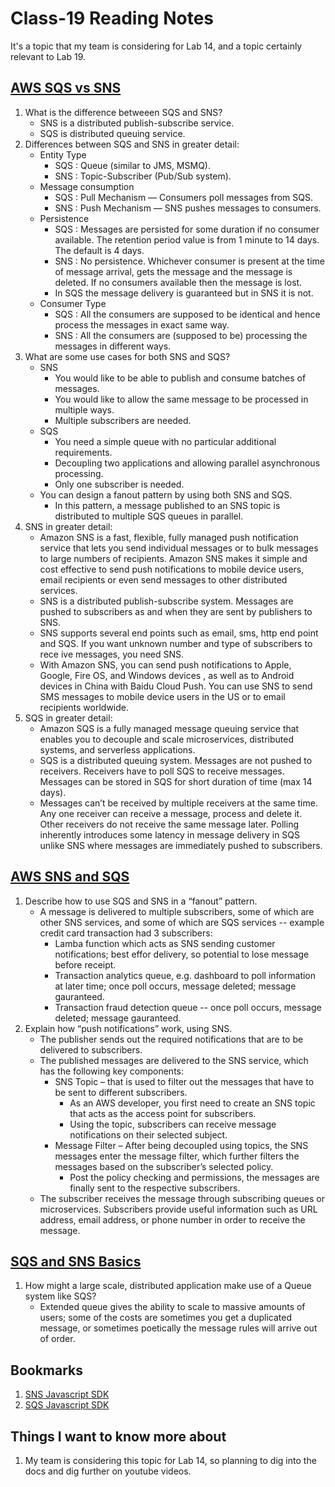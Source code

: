 # Class-19 Reading Notes

It's a topic that my team is considering for Lab 14, and a topic certainly relevant to Lab 19.  

## [AWS SQS vs SNS](https://medium.com/awesome-cloud/aws-difference-between-sqs-and-sns-61a397bf76c5)

1. What is the difference betweeen SQS and SNS?
    * SNS is a distributed publish-subscribe service.
    * SQS is distributed queuing service.
2. Differences between SQS and SNS in greater detail:
    * Entity Type
       * SQS : Queue (similar to JMS, MSMQ).
       * SNS : Topic-Subscriber (Pub/Sub system).
    * Message consumption
      * SQS : Pull Mechanism — Consumers poll messages from SQS.
      * SNS : Push Mechanism — SNS pushes messages to consumers.
    * Persistence
      * SQS : Messages are persisted for some duration if no consumer available. The retention period value is from 1 minute to 14 days. The default is 4 days.
      * SNS : No persistence. Whichever consumer is present at the time of message arrival, gets the message and the message is deleted. If no consumers available then the message is lost.
      * In SQS the message delivery is guaranteed but in SNS it is not.
    * Consumer Type
      * SQS : All the consumers are supposed to be identical and hence process the messages in exact same way.
      * SNS : All the consumers are (supposed to be) processing the messages in different ways.
2. What are some use cases for both SNS and SQS?
    * SNS
      * You would like to be able to publish and consume batches of messages.
      * You would like to allow the same message to be processed in multiple ways.
      * Multiple subscribers are needed.
    * SQS
      * You need a simple queue with no particular additional requirements.
      * Decoupling two applications and allowing parallel asynchronous processing.
      * Only one subscriber is needed.
    * You can design a fanout pattern by using both SNS and SQS. 
        * In this pattern, a message published to an SNS topic is distributed to multiple SQS queues in parallel.
3. SNS in greater detail:
    * Amazon SNS is a fast, flexible, fully managed push notification service that lets you send individual messages or to bulk messages to large numbers of recipients. Amazon SNS makes it simple and cost effective to send push notifications to mobile device users, email recipients or even send messages to other distributed services.
    * SNS is a distributed publish-subscribe system. Messages are pushed to subscribers as and when they are sent by publishers to SNS.
    * SNS supports several end points such as email, sms, http end point and SQS. If you want unknown number and type of subscribers to rece  ive messages, you need SNS.
    * With Amazon SNS, you can send push notifications to Apple, Google, Fire OS, and Windows devices , as well as to Android devices in China with Baidu Cloud Push. You can use SNS to send SMS messages to mobile device users in the US or to email recipients worldwide.
4. SQS in greater detail:
    * Amazon SQS is a fully managed message queuing service that enables you to decouple and scale microservices, distributed systems, and serverless applications.
    * SQS is a distributed queuing system. Messages are not pushed to receivers. Receivers have to poll SQS to receive messages. Messages can be stored in SQS for short duration of time (max 14 days).
    * Messages can’t be received by multiple receivers at the same time. Any one receiver can receive a message, process and delete it. Other receivers do not receive the same message later. Polling inherently introduces some latency in message delivery in SQS unlike SNS where messages are immediately pushed to subscribers.
  

## [AWS SNS and SQS](https://www.youtube.com/watch?v=mXk0MNjlO7A)

1. Describe how to use SQS and SNS in a “fanout” pattern.
    * A message is delivered to multiple subscribers, some of which are other SNS services, and some of which are SQS services -- example credit card transaction had 3 subscribers:
      * Lamba function which acts as SNS sending customer notifications; best effor delivery, so potential to lose message before receipt.
      * Transaction analytics queue, e.g. dashboard to poll information at later time; once poll occurs, message deleted; message gauranteed.
      * Transaction fraud detection queue -- once poll occurs, message deleted; message gauranteed.
2. Explain how “push notifications” work, using SNS.
    * The publisher sends out the required notifications that are to be delivered to subscribers.
    * The published messages are delivered to the SNS service, which has the following key components:
      * SNS Topic – that is used to filter out the messages that have to be sent to different subscribers. 
        * As an AWS developer, you first need to create an SNS topic that acts as the access point for subscribers.
        * Using the topic, subscribers can receive message notifications on their selected subject.
      * Message Filter – After being decoupled using topics, the SNS messages enter the message filter, which further filters the messages based on the subscriber’s selected policy.
        * Post the policy checking and permissions, the messages are finally sent to the respective subscribers.
    * The subscriber receives the message through subscribing queues or microservices. Subscribers provide useful information such as URL address, email address, or phone number in order to receive the message.

## [SQS and SNS Basics](https://www.youtube.com/watch?v=UesxWuZMZqI)

1. How might a large scale, distributed application make use of a Queue system like SQS?
   * Extended queue gives the ability to scale to massive amounts of users; some of the costs are sometimes you get a duplicated message, or sometimes poetically the message rules will arrive out of order.

## Bookmarks

1. [SNS Javascript SDK](https://docs.aws.amazon.com/AWSJavaScriptSDK/latest/AWS/SNS.html)
2. [SQS Javascript SDK](https://docs.aws.amazon.com/AWSJavaScriptSDK/latest/AWS/SQS.html)

## Things I want to know more about

1. My team is considering this topic for Lab 14, so planning to dig into the docs and dig further on youtube videos.
